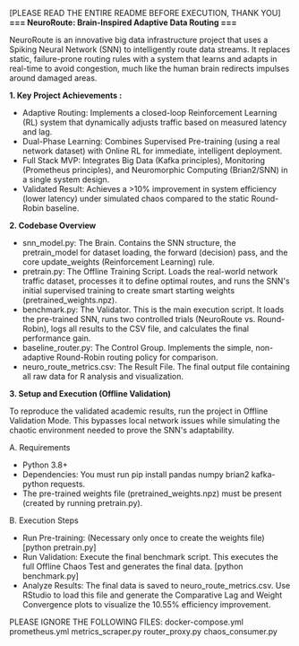 [PLEASE READ THE ENTIRE README BEFORE EXECUTION, THANK YOU]
**=== NeuroRoute: Brain-Inspired Adaptive Data Routing ===**

NeuroRoute is an innovative big data infrastructure project that uses a Spiking Neural Network (SNN) to intelligently route data streams. It replaces static, failure-prone routing rules with a system that learns and 
adapts in real-time to avoid congestion, much like the human brain redirects impulses around damaged areas.

**1. Key Project Achievements :**
  - Adaptive Routing: Implements a closed-loop Reinforcement Learning (RL) system that dynamically adjusts traffic based on measured latency and lag.
  - Dual-Phase Learning: Combines Supervised Pre-training (using a real network dataset) with Online RL for immediate, intelligent deployment.
  - Full Stack MVP: Integrates Big Data (Kafka principles), Monitoring (Prometheus principles), and Neuromorphic Computing (Brian2/SNN) in a single system design.
  - Validated Result: Achieves a >10% improvement in system efficiency (lower latency) under simulated chaos compared to the static Round-Robin baseline.

**2. Codebase Overview**
  - snn_model.py: The Brain. Contains the SNN structure, the pretrain_model for dataset loading, the forward (decision) pass, and the core update_weights (Reinforcement Learning) rule.
  - pretrain.py: The Offline Training Script. Loads the real-world network traffic dataset, processes it to define optimal routes, and runs the SNN's initial supervised training to create smart starting weights (pretrained_weights.npz).
  - benchmark.py: The Validator. This is the main execution script. It loads the pre-trained SNN, runs two controlled trials (NeuroRoute vs. Round-Robin), logs all results to the CSV file, and calculates the final performance gain.
  - baseline_router.py: The Control Group. Implements the simple, non-adaptive Round-Robin routing policy for comparison.
  - neuro_route_metrics.csv: The Result File. The final output file containing all raw data for R analysis and visualization.

**3. Setup and Execution (Offline Validation)**

  To reproduce the validated academic results, run the project in Offline Validation Mode. This bypasses local network issues while simulating the chaotic environment needed to prove the SNN's adaptability.

A. Requirements
  - Python 3.8+
  - Dependencies: You must run pip install pandas numpy brian2 kafka-python requests.
  - The pre-trained weights file (pretrained_weights.npz) must be present (created by running pretrain.py).
  
B. Execution Steps
  - Run Pre-training: (Necessary only once to create the weights file) [python pretrain.py]
  - Run Validation: Execute the final benchmark script. This executes the full Offline Chaos Test and generates the final data. [python benchmark.py]
  - Analyze Results: The final data is saved to neuro_route_metrics.csv. Use RStudio to load this file and generate the Comparative Lag and Weight Convergence plots to visualize the 10.55% efficiency improvement.

PLEASE IGNORE THE FOLLOWING FILES:
docker-compose.yml
prometheus.yml
metrics_scraper.py
router_proxy.py
chaos_consumer.py

